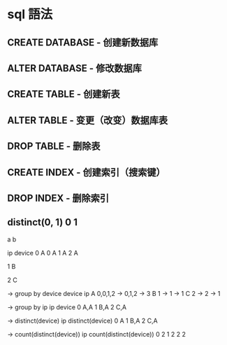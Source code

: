 # sql 語法
## CREATE DATABASE - 创建新数据库
## ALTER DATABASE - 修改数据库
## CREATE TABLE - 创建新表
## ALTER TABLE - 变更（改变）数据库表
## DROP TABLE - 删除表
## CREATE INDEX - 创建索引（搜索键）
## DROP INDEX - 删除索引

distinct(0, 1)
0 1
---
a b



ip device
0   A
0   A
1   A
2   A

1   B

2   C


-> group by device
device ip
A      0,0,1,2 -> 0,1,2 -> 3
B      1       -> 1     -> 1
C      2       -> 2     -> 1


-> group by ip
ip device
0   A,A
1   B,A
2   C,A

-> distinct(device)
ip distinct(device)
0   A
1   B,A
2   C,A

-> count(distinct(device))
ip count(distinct(device))
0   2
1   2
2   2
